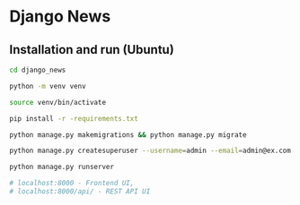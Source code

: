 # Django News

## Installation and run (Ubuntu)

```bash
cd django_news

python -m venv venv

source venv/bin/activate

pip install -r -requirements.txt

python manage.py makemigrations && python manage.py migrate

python manage.py createsuperuser --username=admin --email=admin@ex.com

python manage.py runserver 

# localhost:8000 - Frontend UI,
# localhost:8000/api/ - REST API UI
```
